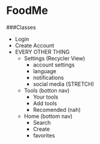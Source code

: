 # FoodMe
###Classes
- Login
- Create Account
- EVERY OTHER THING
    - Settings (Recycler View)
        - account settings
        - language
        - notifications
        - social media (STRETCH)
    - Tools (botton nav)
        - Your tools
        - Add tools
        - Recomended (nah)
    - Home (bottom nav)
        - Search
        - Create
        - favorites
    